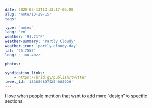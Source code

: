 ```yaml
---
date: 2020-03-13T13:33:17-06:00
slug: 'note/13-29-15'
tags:

type: 'notes'
lang: 'en'
weather: '91.71°F'
weather-summary: 'Partly Cloudy'
weather-icon: 'partly-cloudy-day'
lat: '25.7553'
long: '-100.4022'

photos:

syndication_links:
    - https://brid.gy/publish/twitter
tweet_id: '1238548575254085639'
---
```

I love when people mention that want to add more “design” to specific sections. 